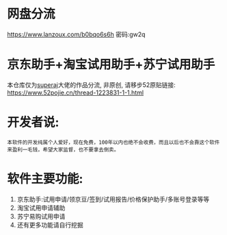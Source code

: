 # 网盘分流
https://www.lanzoux.com/b0bqo6s6h
密码:gw2q

# 京东助手+淘宝试用助手+苏宁试用助手
本仓库仅为[superaj](https://www.52pojie.cn/home.php?mod=space&uid=550011)大佬的作品分流, 非原创, 请移步52原贴链接: https://www.52pojie.cn/thread-1223831-1-1.html

# 开发者说:
```
本软件的开发纯属个人爱好，现在免费，100年以内也绝不会收费，而且以后也不会靠这个软件来盈利一毛钱，希望大家监督，也不要拿去倒卖。
```
# 软件主要功能:
1. 京东助手:试用申请/领京豆/签到/试用报告/价格保护助手/多账号登录等等
2. 淘宝试用申请辅助
3. 苏宁易购试用申请
4. 还有更多功能请自行挖掘

